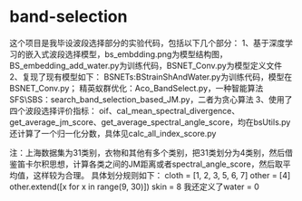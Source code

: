 # band-selection
这个项目是我毕设波段选择部分的实验代码，包括以下几个部分：
1、基于深度学习的嵌入式波段选择模型，bs_embdding.png为模型结构图，BS_embedding_add_water.py为训练代码，BSNET_Conv.py为模型定义文件
2、复现了现有模型如下：
  BSNETs:BStrainShAndWater.py为训练代码，模型在BSNET_Conv.py；
  精英蚁群优化：Aco_BandSelect.py，一种智能算法
  SFS\SBS：search_band_selection_based_JM.py，二者为贪心算法
3、使用了四个波段选择评价指标：
  oif、cal_mean_spectral_divergence、get_average_jm_score、get_average_spectral_angle_score，均在bsUtils.py
  还计算了一个归一化分数，具体见calc_all_index_score.py
  
注：上海数据集为31类别，衣物和其他有多个类别，把31类划分为4类别，然后借鉴笛卡尔积思想，计算各类之间的JM距离或者spectral_angle_score，然后取平均值，这样较为合理。
具体划分规则如下：
cloth = [1, 2, 3, 5, 6, 7]
other = [4]
other.extend([x for x in range(9, 30)])
skin = 8
我还定义了water = 0

  
